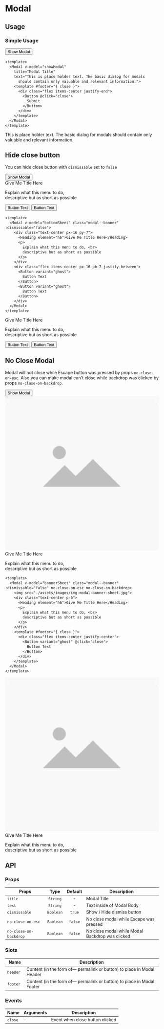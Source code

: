 <script setup>
  import { ref } from 'vue-demi'
  import Button from '../button/Button.vue'
  import Modal from './Modal.vue'
  import Heading from '../heading/Heading.vue'

  const basicModal = ref(true)
  const showModal = ref(false)
  const banner1 = ref(true)
  const bannerSheet = ref(false)
  const banner2 = ref(true)
  const bottomSheet = ref(false)

  function click () {
    showModal.value = true
  }
</script>

<style scoped lang="postcss">
  .preview {
    @apply h-80 overflow-hidden;

    &.banner {
      @apply h-[48rem];
    }

    .modal {
      @apply absolute w-full h-full;
    }
  }
</style>

# Modal

## Usage

### Simple Usage

<div class="flex mt-5">
  <Button @click="click">Show Modal</Button>
</div>

<preview>
  <Modal 
    v-model="basicModal" 
    title="Modal Title" 
    text="This is place holder text. The basic dialog for modals
      should contain only valuable and relevant information.">
    <template #footer="{ close }">
      <div class="flex items-center justify-end">
        <Button @click="close">
          Submit
        </Button>
      </div>
    </template>
  </Modal>
</preview>

```vue
<template>
  <Modal v-model="showModal" 
    title="Modal Title" 
    text="This is place holder text. The basic dialog for modals
      should contain only valuable and relevant information.">
    <template #footer="{ close }">
      <div class="flex items-center justify-end">
        <Button @click="close">
          Submit
        </Button>
      </div>
    </template>
  </Modal>
</template>
```

<Modal
  v-model="showModal"
  title="Modal Title">
  <p>
    This is place holder text. The basic dialog for modals
    should contain only valuable and relevant information.
  </p>
  <template #footer="{ close }">
    <div class="flex items-center justify-end">
      <Button @click="close">
        Submit
      </Button>
    </div>
  </template>
</Modal>

## Hide close button

You can hide close button with `dismissable` set to `false`

<div class="flex mt-5">
  <Button @click="bottomSheet = true">Show Modal</Button>
</div>

<preview>
  <Modal v-model="banner2" class="modal--banner" :dismissable="false">
    <div class="text-center px-16 py-7">
      <Heading element="h6">Give Me Title Here</Heading>
      <p>
        Explain what this menu to do, <br>
        descriptive but as short as possible
      </p>
    </div>
    <div class="flex items-center px-16 pb-7 justify-between">
      <Button variant="ghost" @click="close">
        Button Text
      </Button>
      <Button variant="ghost" @click="close">
        Button Text
      </Button>
    </div>
  </Modal>
</preview>

```vue
<template>
  <Modal v-model="bottomSheet" class="modal--banner" :dismissable="false">
    <div class="text-center px-16 py-7">
      <Heading element="h6">Give Me Title Here</Heading>
      <p>
        Explain what this menu to do, <br>
        descriptive but as short as possible
      </p>
    </div>
    <div class="flex items-center px-16 pb-7 justify-between">
      <Button variant="ghost">
        Button Text
      </Button>
      <Button variant="ghost">
        Button Text
      </Button>
    </div>
  </Modal>
</template>
```

<Modal v-model="bottomSheet" class="modal--banner" :dismissable="false">
  <div class="text-center px-16 py-7">
    <Heading element="h6">Give Me Title Here</Heading>
    <p>
      Explain what this menu to do, <br>
      descriptive but as short as possible
    </p>
  </div>
  <div class="flex items-center px-16 pb-7 justify-between">
    <Button variant="ghost" @click="bottomSheet = false">
      Button Text
    </Button>
    <Button variant="ghost" @click="bottomSheet = false">
      Button Text
    </Button>
  </div>
</Modal>

## No Close Modal
Modal will not close while Escape button was pressed by props `no-close-on-esc`. Also you can make modal can't close while backdrop was clicked by props `no-close-on-backdrop`.

<div class="flex mt-5">
  <Button @click="bannerSheet = true">Show Modal</Button>
</div>

<preview class="banner">
  <Modal v-model="banner1" class="modal--banner" :dismissable="false" no-close-on-esc no-close-on-backdrop>
    <img src="./assets/images/img-modal-banner-sheet.jpg">
    <div class="text-center p-6">
      <Heading element="h6">Give Me Title Here</Heading>
      <p>
        Explain what this menu to do, <br>
        descriptive but as short as possible
      </p>
    </div>
    <template #footer="{ close }">
      <div class="flex items-center justify-center">
        <Button variant="ghost" @click="close">
          Button Text
        </Button>
      </div>
    </template>
  </Modal>
</preview>

```vue
<template>
  <Modal v-model="bannerSheet" class="modal--banner" :dismissable="false" no-close-on-esc no-close-on-backdrop>
    <img src="./assets/images/img-modal-banner-sheet.jpg">
    <div class="text-center p-6">
      <Heading element="h6">Give Me Title Here</Heading>
      <p>
        Explain what this menu to do, <br>
        descriptive but as short as possible
      </p>
    </div>
    <template #footer="{ close }">
      <div class="flex items-center justify-center">
        <Button variant="ghost" @click="close">
          Button Text
        </Button>
      </div>
    </template>
  </Modal>
</template>
```

<Modal v-model="bannerSheet" class="modal--banner" :dismissable="false" no-close-on-esc no-close-on-backdrop>
  <img src="./assets/images/img-modal-banner-sheet.jpg">
  <div class="text-center p-6">
    <Heading element="h6">Give Me Title Here</Heading>
    <p>
      Explain what this menu to do, <br>
      descriptive but as short as possible
    </p>
  </div>
  <template #footer="{ close }">
    <div class="flex items-center justify-center">
      <Button variant="ghost" @click="close">
        Button Text
      </Button>
    </div>
  </template>
</Modal>

## API

### Props

| Props                      |   Type    | Default | Description                                     |
|----------------------------|:---------:|:-------:|-------------------------------------------------|
| `title`                    | `String`  | -       | Modal Title                                     |
| `text`                     | `String`  | -       | Text inside of Modal Body                       |
| `dismissable`              | `Boolean` | `true`  | Show / Hide dismiss button                      |
| `no-close-on-esc`          | `Boolean` | `false` | No close modal while Escape was pressed         |
| `no-close-on-backdrop`     | `Boolean` | `false` | No close modal while Modal Backdrop was clicked |

### Slots
| Name      | Description                                                                                      |
|-----------|--------------------------------------------------------------------------------------------------|
| `header ` | Content (in the form of— permalink or button) to place in Modal Header                           |
| `footer ` | Content (in the form of— permalink or button) to place in Modal Footer                           |

### Events

| Name        | Arguments | Description                     |
|-------------|-----------|---------------------------------|
| `close`     | -         | Event when close button clicked |

